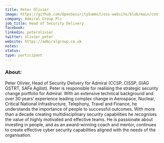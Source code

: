 ```yaml
---
title: Peter Olivier
image: https://github.com/OpenSecuritySummit/oss-website/blob/main/content/participant/images/Peter%20Olivier.PNG?raw=true
company: Admiral Group Plc
job_title: Head of Security Delivery 
facebook:
linkedin: peterolivier
twitter: olivier_peter
website: https://admiralgroup.co.uk
notes:
status: 
type: participant
---
```


### About:
Peter Olivier, Head of Security Delivery for Admiral (CCSP, CISSP, GIAG GSTRT, SAFe Agilist). Peter is responsible for realising the strategic security change portfolio for Admiral. With an extensive technical background and over 30 years’ experience leading complex change in Aerospace, Nuclear, Critical National Infrastructure, Telephony, Travel and Finance, he understands the importance of people to successful outcomes. With more than a decade creating multidisciplinary security capabilities he recognises the value of highly motivated and effective teams. He is passionate about investing in people, and as an award-winning coach and mentor, continues to create effective cyber security capabilities aligned with the needs of the organisation.
